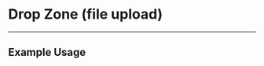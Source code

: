 <script lang="ts">
  import { DropZone } from "/src/lib";
</script>


# Drop Zone (file upload)

<!-- The code for this component was taken from this great [file drop zone component](https://www.npmjs.com/package/svelte-file-dropzone) and has been modified to remove the React-like syntax and make it more Svelte-like. -->

---

## Example Usage

<DropZone
  uploadUrl="/api/drop-zone-file-uploads"
/>
